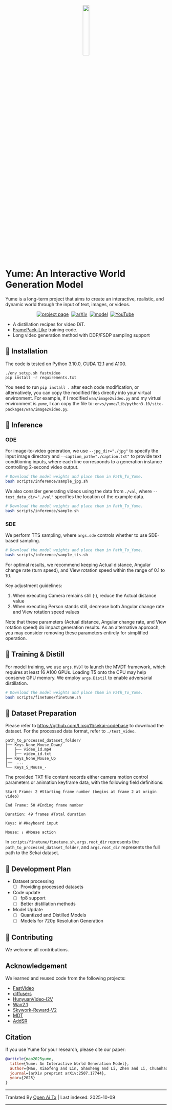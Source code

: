 <div align="center">
<img src=assets/yume.png width="20%"/>
</div>

# Yume: An Interactive World Generation Model

Yume is a long-term project that aims to create an interactive, realistic, and dynamic world through the input of text, images, or videos.


<div align="center">




[![project page](https://img.shields.io/badge/Project-Page-2ea44f)](https://stdstu12.github.io/YUME-Project/)&nbsp;
[![arXiv](https://img.shields.io/badge/arXiv%20paper-2507.17744-b31b1b.svg)](https://arxiv.org/abs/2507.17744)&nbsp;
[![model](https://img.shields.io/badge/%F0%9F%A4%97%20Hugging%20Face-Model-blue)](https://huggingface.co/stdstu123/Yume-I2V-540P)&nbsp;
[![YouTube](https://badges.aleen42.com/src/youtube.svg)](https://www.youtube.com/watch?v=51VII_iJ1EM)&nbsp;

</div>

- A distillation recipes for video DiT.
- [FramePack-Like](https://github.com/lllyasviel/FramePack) training code.
- Long video generation method with DDP/FSDP sampling support



## 🔧 Installation
The code is tested on Python 3.10.0, CUDA 12.1 and A100.
```
./env_setup.sh fastvideo
pip install -r requirements.txt
```
You need to run `pip install .` after each code modification, or alternatively, you can copy the modified files directly into your virtual environment. For example, if I modified `wan/image2video.py` and my virtual environment is `yume`, I can copy the file to:
`envs/yume/lib/python3.10/site-packages/wan/image2video.py`.

## 🚀 Inference

### ODE
For image-to-video generation, we use `--jpg_dir="./jpg"` to specify the input image directory and `--caption_path="./caption.txt"` to provide text conditioning inputs, where each line corresponds to a generation instance controlling 2-second video output.
```bash
# Download the model weights and place them in Path_To_Yume.
bash scripts/inference/sample_jpg.sh 
```
We also consider generating videos using the data from `./val`, where `--test_data_dir="./val"` specifies the location of the example data.
```bash
# Download the model weights and place them in Path_To_Yume.
bash scripts/inference/sample.sh 
```
### SDE
We perform TTS sampling, where `args.sde` controls whether to use SDE-based sampling.
```bash
# Download the model weights and place them in Path_To_Yume.
bash scripts/inference/sample_tts.sh 
```
For optimal results, we recommend keeping Actual distance, Angular change rate (turn speed), and View rotation speed within the range of 0.1 to 10. 

Key adjustment guidelines:
1. When executing Camera remains still (·), reduce the Actual distance value
2. When executing Person stands still, decrease both Angular change rate and View rotation speed values

Note that these parameters (Actual distance, Angular change rate, and View rotation speed) do impact generation results. As an alternative approach, you may consider removing these parameters entirely for simplified operation.



## 🎯 Training & Distill 
For model training, we use `args.MVDT` to launch the MVDT framework, which requires at least 16 A100 GPUs. Loading T5 onto the CPU may help conserve GPU memory. We employ `args.Distil` to enable adversarial distillation.

```bash
# Download the model weights and place them in Path_To_Yume.
bash scripts/finetune/finetune.sh
```

## 🧱 Dataset Preparation
Please refer to https://github.com/Lixsp11/sekai-codebase to download the dataset. For the processed data format, refer to `./test_video`.
```
path_to_processed_dataset_folder/
├── Keys_None_Mouse_Down/ 
│   ├── video_id.mp4
│   ├── video_id.txt
├── Keys_None_Mouse_Up
│──  ...
└── Keys_S_Mouse_·
```
The provided TXT file content records either camera motion control parameters or animation keyframe data, with the following field definitions:
```
Start Frame: 2 #Starting frame number (begins at frame 2 at origin video)

End Frame: 50 #Ending frame number

Duration: 49 frames #Total duration

Keys: W #Keyboard input

Mouse: ↓ #Mouse action
```
In `scripts/finetune/finetune.sh`, `args.root_dir` represents the `path_to_processed_dataset_folder`, and `args.root_dir` represents the full path to the Sekai dataset.


## 📑 Development Plan
- Dataset processing
  - [ ] Providing processed datasets
- Code update
  - [ ] fp8 support
  - [ ] Better distillation methods
- ​​Model Update
  - [ ] Quantized and Distilled Models
  - [ ] Models for 720p Resolution Generation​

## 🤝 Contributing
We welcome all contributions.


## Acknowledgement
We learned and reused code from the following projects:
- [FastVideo](https://github.com/hao-ai-lab/FastVideo)
- [diffusers](https://github.com/huggingface/diffusers)
- [HunyuanVideo-I2V](https://github.com/Tencent-Hunyuan/HunyuanVideo-I2V)
- [Wan2.1](https://github.com/Wan-Video/Wan2.1)
- [Skywork-Reward-V2](https://github.com/SkyworkAI/Skywork-Reward-V2)
- [MDT](https://github.com/sail-sg/MDT)
- [AddSR](https://github.com/NJU-PCALab/AddSR)

## Citation
If you use Yume for your research, please cite our paper:

```bibtex
@article{mao2025yume,
  title={Yume: An Interactive World Generation Model},
  author={Mao, Xiaofeng and Lin, Shaoheng and Li, Zhen and Li, Chuanhao and Peng, Wenshuo and He, Tong and Pang, Jiangmiao and Chi, Mingmin and Qiao, Yu and Zhang, Kaipeng},
  journal={arXiv preprint arXiv:2507.17744},
  year={2025}
}

```


---

Tranlated By [Open Ai Tx](https://github.com/OpenAiTx/OpenAiTx) | Last indexed: 2025-10-09

---